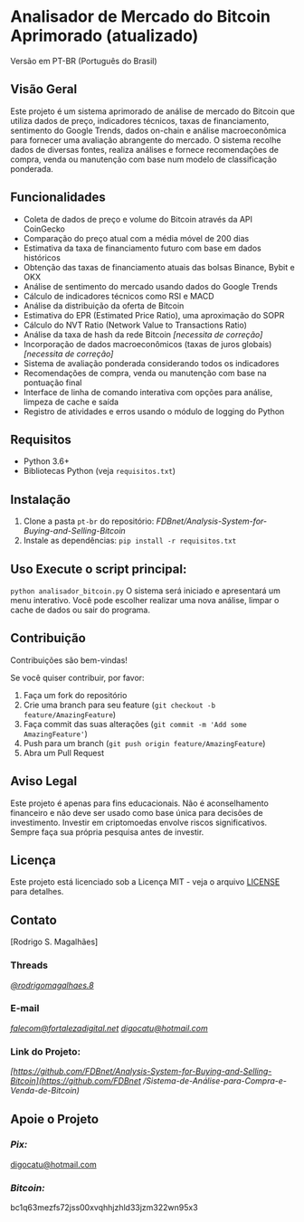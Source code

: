 # Analisador de Mercado do Bitcoin Aprimorado (atualizado) 
Versão em PT-BR (Português do Brasil)

## Visão Geral 
Este projeto é um sistema aprimorado de análise de mercado do Bitcoin que utiliza dados de preço, indicadores técnicos, taxas de financiamento, sentimento do Google Trends, dados on-chain e análise macroeconômica para fornecer uma avaliação abrangente do mercado. O sistema recolhe dados de diversas fontes, realiza análises e fornece recomendações de compra, venda ou manutenção com base num modelo de classificação ponderada.

## Funcionalidades 
- Coleta de dados de preço e volume do Bitcoin através da API CoinGecko 
- Comparação do preço atual com a média móvel de 200 dias 
- Estimativa da taxa de financiamento futuro com base em dados históricos 
- Obtenção das taxas de financiamento atuais das bolsas Binance, Bybit e OKX 
- Análise de sentimento do mercado usando dados do Google Trends 
- Cálculo de indicadores técnicos como RSI e MACD 
- Análise da distribuição da oferta de Bitcoin 
- Estimativa do EPR (Estimated Price Ratio), uma aproximação do SOPR 
- Cálculo do NVT Ratio (Network Value to Transactions Ratio) 
- Análise da taxa de hash da rede Bitcoin _[necessita de correção]_ 
- Incorporação de dados macroeconômicos (taxas de juros globais) _[necessita de correção]_ 
- Sistema de avaliação ponderada considerando todos os indicadores 
- Recomendações de compra, venda ou manutenção com base na pontuação final 
- Interface de linha de comando interativa com opções para análise, limpeza de cache e saída 
- Registro de atividades e erros usando o módulo de logging do Python

## Requisitos 
- Python 3.6+ 
- Bibliotecas Python (veja `requisitos.txt`)

## Instalação 
1. Clone a pasta ```pt-br``` do repositório: _FDBnet/Analysis-System-for-Buying-and-Selling-Bitcoin_ 
2. Instale as dependências: ``` pip install -r requisitos.txt ```

## Uso Execute o script principal: 
``` python analisador_bitcoin.py ``` 
O sistema será iniciado e apresentará um menu interativo. Você pode escolher realizar uma nova análise, limpar o cache de dados ou sair do programa.

## Contribuição
Contribuições são bem-vindas! 

Se você quiser contribuir, por favor: 
1. Faça um fork do repositório
2. Crie uma branch para seu feature (`git checkout -b feature/AmazingFeature`)
3. Faça commit das suas alterações (`git commit -m 'Add some AmazingFeature'`)
4. Push para um branch (`git push origin feature/AmazingFeature`)
5. Abra um Pull Request

## Aviso Legal 
Este projeto é apenas para fins educacionais. Não é aconselhamento financeiro e não deve ser usado como base única para decisões de investimento. Investir em criptomoedas envolve riscos significativos. Sempre faça sua própria pesquisa antes de investir.

## Licença 
Este projeto está licenciado sob a Licença MIT - veja o arquivo [LICENSE](LICENSE) para detalhes.

## Contato
[Rodrigo S. Magalhães]

### Threads
*[@rodrigomagalhaes.8](https://www.threads.net/@rodrigomagalhaes.8)*

### E-mail
*falecom@fortalezadigital.net* *digocatu@hotmail.com*

### Link do Projeto:
*[https://github.com/FDBnet/Analysis-System-for-Buying-and-Selling-Bitcoin](https://github.com/FDBnet /Sistema-de-Análise-para-Compra-e-Venda-de-Bitcoin)*

## Apoie o Projeto

### *Pix:*
digocatu@hotmail.com

### *Bitcoin:*
bc1q63mezfs72jss00xvqhhjzhld33jzm322wn95x3

